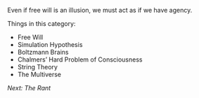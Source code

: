 Even if free will is an illusion, we must act as if we have agency.

Things in this category:
* Free Will
* Simulation Hypothesis
* Boltzmann Brains
* Chalmers’ Hard Problem of Consciousness
* String Theory
* The Multiverse

_Next: The Rant_
